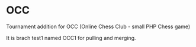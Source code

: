 # OCC
Tournament addition for OCC (Online Chess Club - small PHP Chess game)

It is brach test1 named OCC1 for pulling and merging.
